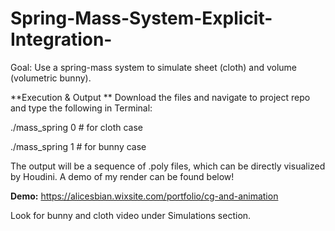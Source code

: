 # Spring-Mass-System-Explicit-Integration-

Goal: Use a spring-mass system to simulate sheet (cloth) and volume (volumetric bunny). 


**Execution & Output
**
Download the files and navigate to project repo and type the following in Terminal:

./mass_spring 0    # for cloth case 

./mass_spring 1    # for bunny case

The output will be a sequence of .poly files, which can be directly visualized by Houdini. A demo of my render can be found below!


**Demo:** https://alicesbian.wixsite.com/portfolio/cg-and-animation

Look for bunny and cloth video under Simulations section.
